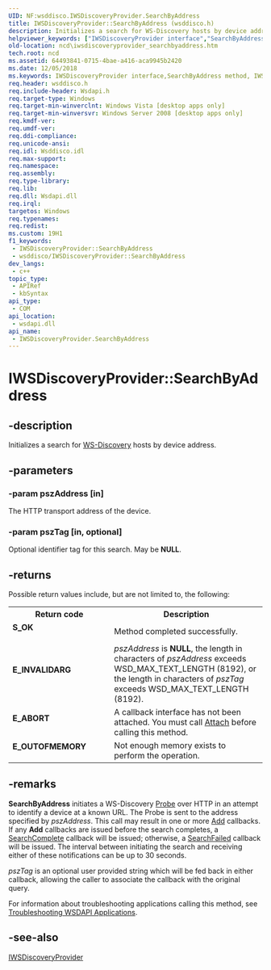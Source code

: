 ```yaml
---
UID: NF:wsddisco.IWSDiscoveryProvider.SearchByAddress
title: IWSDiscoveryProvider::SearchByAddress (wsddisco.h)
description: Initializes a search for WS-Discovery hosts by device address.
helpviewer_keywords: ["IWSDiscoveryProvider interface","SearchByAddress method","IWSDiscoveryProvider.SearchByAddress","IWSDiscoveryProvider::SearchByAddress","SearchByAddress","SearchByAddress method","SearchByAddress method","IWSDiscoveryProvider interface","ncd.iwsdiscoveryprovider_searchbyaddress","wsddisco/IWSDiscoveryProvider::SearchByAddress"]
old-location: ncd\iwsdiscoveryprovider_searchbyaddress.htm
tech.root: ncd
ms.assetid: 64493841-0715-4bae-a416-aca9945b2420
ms.date: 12/05/2018
ms.keywords: IWSDiscoveryProvider interface,SearchByAddress method, IWSDiscoveryProvider.SearchByAddress, IWSDiscoveryProvider::SearchByAddress, SearchByAddress, SearchByAddress method, SearchByAddress method,IWSDiscoveryProvider interface, ncd.iwsdiscoveryprovider_searchbyaddress, wsddisco/IWSDiscoveryProvider::SearchByAddress
req.header: wsddisco.h
req.include-header: Wsdapi.h
req.target-type: Windows
req.target-min-winverclnt: Windows Vista [desktop apps only]
req.target-min-winversvr: Windows Server 2008 [desktop apps only]
req.kmdf-ver: 
req.umdf-ver: 
req.ddi-compliance: 
req.unicode-ansi: 
req.idl: Wsddisco.idl
req.max-support: 
req.namespace: 
req.assembly: 
req.type-library: 
req.lib: 
req.dll: Wsdapi.dll
req.irql: 
targetos: Windows
req.typenames: 
req.redist: 
ms.custom: 19H1
f1_keywords:
 - IWSDiscoveryProvider::SearchByAddress
 - wsddisco/IWSDiscoveryProvider::SearchByAddress
dev_langs:
 - c++
topic_type:
 - APIRef
 - kbSyntax
api_type:
 - COM
api_location:
 - wsdapi.dll
api_name:
 - IWSDiscoveryProvider.SearchByAddress
---
```


# IWSDiscoveryProvider::SearchByAddress


## -description

Initializes a search for <a href="https://specs.xmlsoap.org/ws/2005/04/discovery/ws-discovery.pdf">WS-Discovery</a> hosts by device address.

## -parameters

### -param pszAddress [in]

The HTTP transport address of the device.

### -param pszTag [in, optional]

Optional identifier tag for this search.  May be <b>NULL</b>.

## -returns

Possible return values include, but are not limited to, the following:

<table>
<tr>
<th>Return code</th>
<th>Description</th>
</tr>
<tr>
<td width="40%">
<dl>
<dt><b>S_OK</b></dt>
</dl>
</td>
<td width="60%">
Method completed successfully.

</td>
</tr>
<tr>
<td width="40%">
<dl>
<dt><b>E_INVALIDARG</b></dt>
</dl>
</td>
<td width="60%">
<i>pszAddress</i> is <b>NULL</b>, the length in characters of <i>pszAddress</i>  exceeds WSD_MAX_TEXT_LENGTH (8192), or the length in characters of  <i>pszTag</i> exceeds WSD_MAX_TEXT_LENGTH (8192).

</td>
</tr>
<tr>
<td width="40%">
<dl>
<dt><b>E_ABORT</b></dt>
</dl>
</td>
<td width="60%">
A callback interface has not been attached. You must call <a href="https://docs.microsoft.com/windows/desktop/api/wsddisco/nf-wsddisco-iwsdiscoveryprovider-attach">Attach</a> before calling this method.

</td>
</tr>
<tr>
<td width="40%">
<dl>
<dt><b>E_OUTOFMEMORY</b></dt>
</dl>
</td>
<td width="60%">
Not enough memory exists to perform the operation.

</td>
</tr>
</table>

## -remarks

<b>SearchByAddress</b> initiates a WS-Discovery <a href="https://docs.microsoft.com/windows/desktop/WsdApi/probe-message">Probe</a> over HTTP in an attempt to identify a device at a known URL. The Probe is sent to the address specified by <i>pszAddress</i>. This call may result in one or more <a href="https://docs.microsoft.com/windows/desktop/api/wsddisco/nf-wsddisco-iwsdiscoveryprovidernotify-add">Add</a> callbacks. If any <b>Add</b> callbacks are issued before the search completes, a <a href="https://docs.microsoft.com/windows/desktop/api/wsddisco/nf-wsddisco-iwsdiscoveryprovidernotify-searchcomplete">SearchComplete</a> callback will be issued; otherwise, a <a href="https://docs.microsoft.com/windows/desktop/api/wsddisco/nf-wsddisco-iwsdiscoveryprovidernotify-searchfailed">SearchFailed</a> callback will be issued.  The interval between initiating the search and receiving either of these notifications can be up to 30 seconds.

<i>pszTag</i> is an optional user provided string which will be fed back in either callback, allowing the caller to associate the callback with the original query.

For information about troubleshooting applications calling this method, see <a href="https://docs.microsoft.com/windows/desktop/WsdApi/troubleshooting-wsdapi-applications">Troubleshooting WSDAPI Applications</a>.

## -see-also

<a href="https://docs.microsoft.com/windows/desktop/api/wsddisco/nn-wsddisco-iwsdiscoveryprovider">IWSDiscoveryProvider</a>

